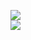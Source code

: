 [![](https://img.shields.io/badge/Made%20With-Github%20Spray-lightgrey.svg?style=for-the-badge&logo=github)](https://github.com/Annihil/github-spray#31928)  
[![](https://i.imgur.com/2DrTn0Z.gif)](https://github.com/Annihil/github-spray)
